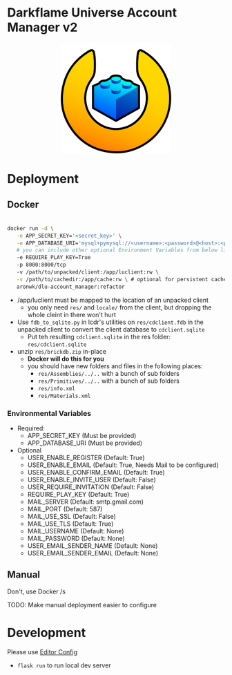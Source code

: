 # Darkflame Universe Account Manager v2

<p align="center">
  <img src="app/static/logo/logo.png" alt="Sublime's custom image"/>
</p>

# Deployment

## Docker

```bash

docker run -d \
   -e APP_SECRET_KEY='<secret_key>' \
   -e APP_DATABASE_URI='mysql+pymysql://<username>:<password>@<host>:<port>/<database>' \
   # you can include other optional Environment Variables from below like this
   -e REQUIRE_PLAY_KEY=True
   -p 8000:8000/tcp
   -v /path/to/unpacked/client:/app/luclient:rw \
   -v /path/to/cachedir:/app/cache:rw \ # optional for persistent cache for conversions
   aronwk/dlu-account_manager:refactor

```

 * /app/luclient must be mapped to the location of an unpacked client
   * you only need `res/` and `locale/` from the client, but dropping the whole cleint in there won't hurt
 * Use `fdb_to_sqlite.py` in lcdr's utilities on `res/cdclient.fdb` in the unpacked client to convert the client database to `cdclient.sqlite`
   * Put teh resulting `cdclient.sqlite` in the res folder: `res/cdclient.sqlite`
 * unzip `res/brickdb.zip` in-place
   * **Docker will do this for you**
   * you should have new folders and files in the following places:
      * `res/Assemblies/../..` with a bunch of sub folders
      * `res/Primitives/../..` with a bunch of sub folders
      * `res/info.xml`
      * `res/Materials.xml`

### Environmental Variables
 * Required:
    * APP_SECRET_KEY (Must be provided)
    * APP_DATABASE_URI (Must be provided)
 * Optional
    * USER_ENABLE_REGISTER (Default: True)
    * USER_ENABLE_EMAIL (Default: True, Needs Mail to be configured)
    * USER_ENABLE_CONFIRM_EMAIL (Default: True)
    * USER_ENABLE_INVITE_USER (Default: False)
    * USER_REQUIRE_INVITATION (Default: False)
    * REQUIRE_PLAY_KEY (Default: True)
    * MAIL_SERVER (Default: smtp.gmail.com)
    * MAIL_PORT (Default: 587)
    * MAIL_USE_SSL (Default: False)
    * MAIL_USE_TLS (Default: True)
    * MAIL_USERNAME (Default: None)
    * MAIL_PASSWORD (Default: None)
    * USER_EMAIL_SENDER_NAME (Default: None)
    * USER_EMAIL_SENDER_EMAIL (Default: None)

## Manual

Don't, use Docker /s

TODO: Make manual deployment easier to configure

# Development

Please use [Editor Config](https://editorconfig.org/)

 * `flask run` to run local dev server
